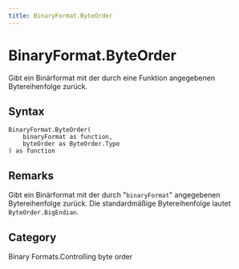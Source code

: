 ```yaml
---
title: BinaryFormat.ByteOrder
---
```


# BinaryFormat.ByteOrder


Gibt ein Binärformat mit der durch eine Funktion angegebenen Bytereihenfolge zurück.


## Syntax

```powerquery
BinaryFormat.ByteOrder(
    binaryFormat as function,
    byteOrder as ByteOrder.Type
) as function
```


## Remarks

Gibt ein Binärformat mit der durch "<code>binaryFormat</code>" angegebenen Bytereihenfolge zurück.  Die standardmäßige Bytereihenfolge lautet <code>ByteOrder.BigEndian</code>.



## Category
Binary Formats.Controlling byte order
